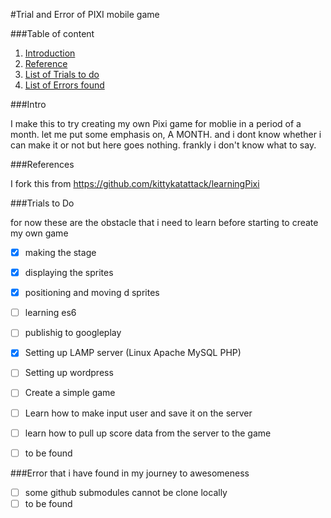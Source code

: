 #Trial and Error of PIXI mobile game

###Table of content

1. [Introduction](#introduction)
2. [Reference](#reference)
3. [List of Trials to do](#trials)
4. [List of Errors found](#errors)

<a id='introduction'/>
###Intro

I make this to try creating my own Pixi game for moblie in a period of a month. let me put some emphasis on, A MONTH. and i dont know whether i can make it or not but here goes nothing. frankly i don't know what to say.


<a id='reference'/>
###References

I fork this from https://github.com/kittykatattack/learningPixi

<a id='trials'/>
###Trials to Do

for now these are the obstacle that i need to learn before starting to create my own game

- [x] making the stage
- [x] displaying the sprites
- [x] positioning and moving d sprites
- [ ] learning es6
- [ ] publishig to googleplay
- [x] Setting up LAMP server (Linux Apache MySQL PHP)
- [ ] Setting up wordpress
- [ ] Create a simple game
- [ ] Learn how to make input user and save it on the server
- [ ] learn how to pull up score data from the server to the game
- [ ] to be found





<a id='errors'/>
###Error that i have found in my journey to awesomeness

- [ ] some github submodules cannot be clone locally
- [ ] to be found
